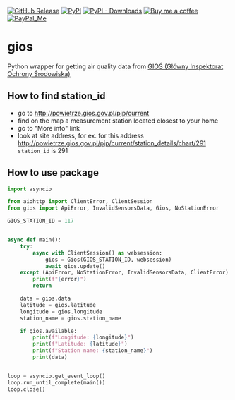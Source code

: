 [![GitHub Release][releases-shield]][releases]
[![PyPI][pypi-releases-shield]][pypi-releases]
[![PyPI - Downloads][pypi-downloads]][pypi-statistics]
[![Buy me a coffee][buy-me-a-coffee-shield]][buy-me-a-coffee]
[![PayPal_Me][paypal-me-shield]][paypal-me]

# gios
Python wrapper for getting air quality data from [GIOŚ (Główny Inspektorat Ochrony Środowiska)](http://www.gios.gov.pl/pl/stan-srodowiska/monitoring-jakosci-powietrza)

## How to find station_id
- go to http://powietrze.gios.gov.pl/pjp/current
- find on the map a measurement station located closest to your home
- go to "More info" link
- look at site address, for ex. for this address http://powietrze.gios.gov.pl/pjp/current/station_details/chart/291 `station_id` is 291

## How to use package
```python
import asyncio

from aiohttp import ClientError, ClientSession
from gios import ApiError, InvalidSensorsData, Gios, NoStationError

GIOS_STATION_ID = 117


async def main():
    try:
        async with ClientSession() as websession:
            gios = Gios(GIOS_STATION_ID, websession)
            await gios.update()
    except (ApiError, NoStationError, InvalidSensorsData, ClientError) as error:
        print(f"{error}")
        return

    data = gios.data
    latitude = gios.latitude
    longitude = gios.longitude
    station_name = gios.station_name

    if gios.available:
        print(f"Longitude: {longitude}")
        print(f"Latitude: {latitude}")
        print(f"Station name: {station_name}")
        print(data)


loop = asyncio.get_event_loop()
loop.run_until_complete(main())
loop.close()

```
[releases]: https://github.com/bieniu/gios/releases
[releases-shield]: https://img.shields.io/github/release/bieniu/gios.svg?style=popout
[pypi-releases]: https://pypi.org/project/gios/
[pypi-statistics]: https://pepy.tech/project/gios
[pypi-releases-shield]: https://img.shields.io/pypi/v/gios
[pypi-downloads]: https://pepy.tech/badge/gios/month
[buy-me-a-coffee-shield]: https://img.shields.io/static/v1.svg?label=%20&message=Buy%20me%20a%20coffee&color=6f4e37&logo=buy%20me%20a%20coffee&logoColor=white
[buy-me-a-coffee]: https://www.buymeacoffee.com/QnLdxeaqO
[paypal-me-shield]: https://img.shields.io/static/v1.svg?label=%20&message=PayPal.Me&logo=paypal
[paypal-me]: https://www.paypal.me/bieniu79
